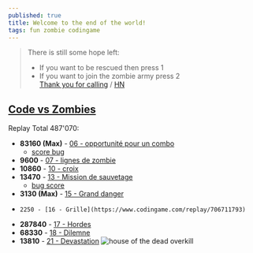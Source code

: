 ```yaml
---
published: true
title: Welcome to the end of the world!
tags: fun zombie codingame
---
```

> There is still some hope left:
> - If you want to be rescued then press 1
> - If you want to join the zombie army press 2  
> [Thank you for calling](https://shufflingbytes.com/posts/wardialing-finnish-freephones/) / [HN](https://news.ycombinator.com/item?id=27602383)

## [Code vs Zombies](https://www.codingame.com/multiplayer/optimization/code-vs-zombies)
Replay Total 487'070:  
- **83160 (Max)** - [06 - opportunité pour un combo](https://www.codingame.com/replay/668208102)
	- [score bug](https://www.codingame.com/replay/706695479)
-  **9600** - [07 - lignes de zombie ](https://www.codingame.com/replay/668123876)
- **10860** - [10 - croix](https://www.codingame.com/replay/706710670)
- **13470** -  [13 - Mission de sauvetage](https://www.codingame.com/replay/668211752)
	- [bug score](https://www.codingame.com/replay/668211559)
- **3130 (Max)** - [15 - Grand danger](https://www.codingame.com/replay/706712056)
-     2250 - [16 - Grille](https://www.codingame.com/replay/706711793)
- **287840** - [17 - Hordes ](https://www.codingame.com/replay/668948260)
-  **68330** - [18 - Dilemne](https://www.codingame.com/replay/706709639)
-  **13810** - [21 - Devastation](https://www.codingame.com/replay/706710002)
![house of the dead overkill](https://external-content.duckduckgo.com/iu/?u=http%3A%2F%2Fjogorama.com.br%2Farquivos%2Ftelas%2F2610%2F2610_04.jpg&f=1&nofb=1)
